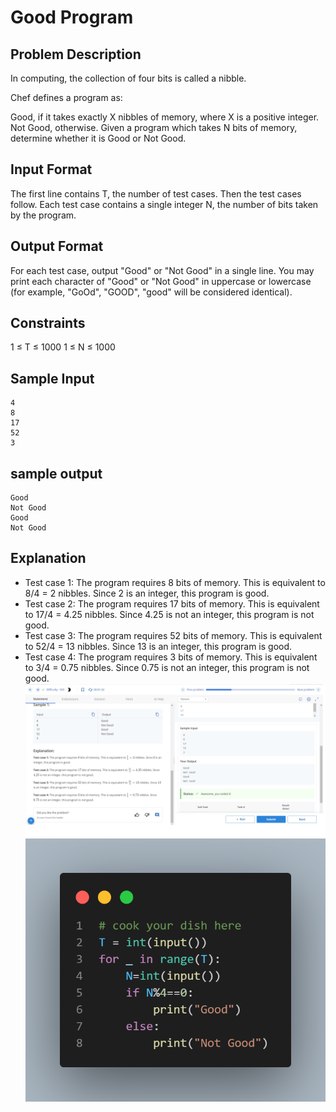 # Good Program

## Problem Description

In computing, the collection of four bits is called a nibble.

Chef defines a program as:

Good, if it takes exactly X nibbles of memory, where X is a positive integer.
Not Good, otherwise.
Given a program which takes N bits of memory, determine whether it is Good or Not Good.

## Input Format

The first line contains T, the number of test cases. Then the test cases follow.
Each test case contains a single integer N, the number of bits taken by the program.

## Output Format

For each test case, output "Good" or "Not Good" in a single line. You may print each character of "Good" or "Not Good" in uppercase or lowercase (for example, "GoOd", "GOOD", "good" will be considered identical).

## Constraints

1 ≤ T ≤ 1000
1 ≤ N ≤ 1000

## Sample Input
```
4
8
17
52
3
```

## sample output 
```
Good
Not Good
Good 
Not Good
```

## Explanation

- Test case 1: The program requires 8 bits of memory. This is equivalent to 8/4 = 2 nibbles. Since 2 is an integer, this program is good.
- Test case 2: The program requires 17 bits of memory. This is equivalent to 17/4 = 4.25 nibbles. Since 4.25 is not an integer, this program is not good.
- Test case 3: The program requires 52 bits of memory. This is equivalent to 52/4 = 13 nibbles. Since 13 is an integer, this program is good.
- Test case 4: The program requires 3 bits of memory. This is equivalent to 3/4 = 0.75 nibbles. Since 0.75 is not an integer, this program is not good.
 ![](Untitled.png)
 ![](code.png)